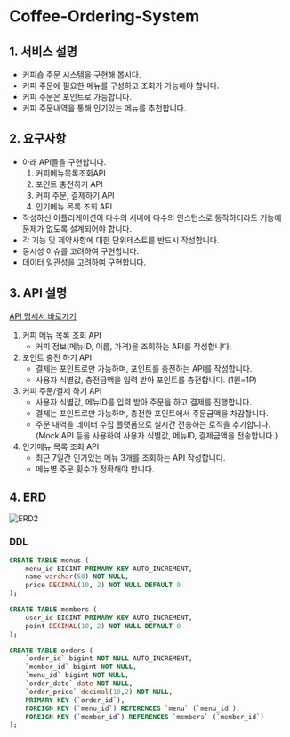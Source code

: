 # Coffee-Ordering-System
## 1. 서비스 설명
- 커피숍 주문 시스템을 구현해 봅시다.
- 커피 주문에 필요한 메뉴를 구성하고 조회가 가능해야 합니다.
- 커피 주문은 포인트로 가능합니다.
- 커피 주문내역을 통해 인기있는 메뉴를 추천합니다.

## 2. 요구사항
- 아래 API들을 구현합니다.
    1) 커피메뉴목록조회API
    2) 포인트 충전하기 API
    3) 커피 주문, 결제하기 API
    4) 인기메뉴 목록 조회 API
- 작성하신 어플리케이션이 다수의 서버에 다수의 인스턴스로 동작하더라도 기능에 문제가 없도록 설계되어야 합니다.
- 각 기능 및 제약사항에 대한 단위테스트를 반드시 작성합니다.
- 동시성 이슈를 고려하여 구현합니다.
- 데이터 일관성을 고려하여 구현합니다.

## 3. API 설명
[API 명세서 바로가기](https://www.notion.so/API-60360275f2e944559b81d79d1d6b5e55?pvs=4)
1) 커피 메뉴 목록 조회 API
    - 커피 정보(메뉴ID, 이름, 가격)을 조회하는 API를 작성합니다.
2) 포인트 충전 하기 API
    - 결제는 포인트로만 가능하며, 포인트를 충전하는 API를 작성합니다.
    - 사용자 식별값, 충전금액을 입력 받아 포인트를 충전합니다. (1원=1P)
3) 커피 주문/결제 하기 API
    - 사용자 식별값, 메뉴ID를 입력 받아 주문을 하고 결제를 진행합니다.
    - 결제는 포인트로만 가능하며, 충전한 포인트에서 주문금액을 차감합니다.
    - 주문 내역을 데이터 수집 플랫폼으로 실시간 전송하는 로직을 추가합니다.
    (Mock API 등을 사용하여 사용자 식별값, 메뉴ID, 결제금액을 전송합니다.)
4) 인기메뉴 목록 조회 API
    - 최근 7일간 인기있는 메뉴 3개를 조회하는 API 작성합니다.
    - 메뉴별 주문 횟수가 정확해야 합니다.

## 4. ERD
![ERD2](https://user-images.githubusercontent.com/28504937/222832437-5b54a990-c2a5-4c83-a78f-0266656fea54.png)

### DDL
```SQL
CREATE TABLE menus ( 
	menu_id BIGINT PRIMARY KEY AUTO_INCREMENT, 
	name varchar(50) NOT NULL, 
	price DECIMAL(10, 2) NOT NULL DEFAULT 0 
);

CREATE TABLE members ( 
	user_id BIGINT PRIMARY KEY AUTO_INCREMENT, 
	point DECIMAL(10, 2) NOT NULL DEFAULT 0
);

CREATE TABLE orders (
	`order_id` bigint NOT NULL AUTO_INCREMENT,
	`member_id` bigint NOT NULL,
	`menu_id` bigint NOT NULL,
	`order_date` date NOT NULL,
	`order_price` decimal(10,2) NOT NULL,
	PRIMARY KEY (`order_id`),
	FOREIGN KEY (`menu_id`) REFERENCES `menu` (`menu_id`),
	FOREIGN KEY (`member_id`) REFERENCES `members` (`member_id`)
);
```

